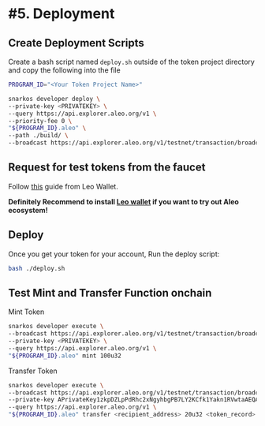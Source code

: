 # \#5. Deployment

## Create Deployment Scripts
Create a bash script named `deploy.sh` outside of the token project directory and copy the following into the file

```bash
PROGRAM_ID="<Your Token Project Name>"

snarkos developer deploy \
--private-key <PRIVATEKEY> \
--query https://api.explorer.aleo.org/v1 \
--priority-fee 0 \
"${PROGRAM_ID}.aleo" \
--path ./build/ \
--broadcast https://api.explorer.aleo.org/v1/testnet/transaction/broadcast
```

## Request for test tokens from the faucet

Follow [this](https://www.leo.app/blog/aleo-faucet) guide from Leo Wallet.

**Definitely Recommend to install [Leo wallet](https://www.leo.app/) if you want to try out Aleo ecosystem!**

## Deploy

Once you get your token for your account, Run the deploy script:

```bash
bash ./deploy.sh
```

## Test Mint and Transfer Function onchain

Mint Token
```bash
snarkos developer execute \
--broadcast https://api.explorer.aleo.org/v1/testnet/transaction/broadcast \
--private-key <PRIVATEKEY> \
--query https://api.explorer.aleo.org/v1 \
"${PROGRAM_ID}.aleo" mint 100u32
```

Transfer Token
```bash
snarkos developer execute \
--broadcast https://api.explorer.aleo.org/v1/testnet/transaction/broadcast \
--private-key APrivateKey1zkpDZLpPdRhc2xNgyhbgPB7LY2KCfk1Yakn1RVwtaAEQAqe \
--query https://api.explorer.aleo.org/v1 \
"${PROGRAM_ID}.aleo" transfer <recipient_address> 20u32 <token_record>
```
